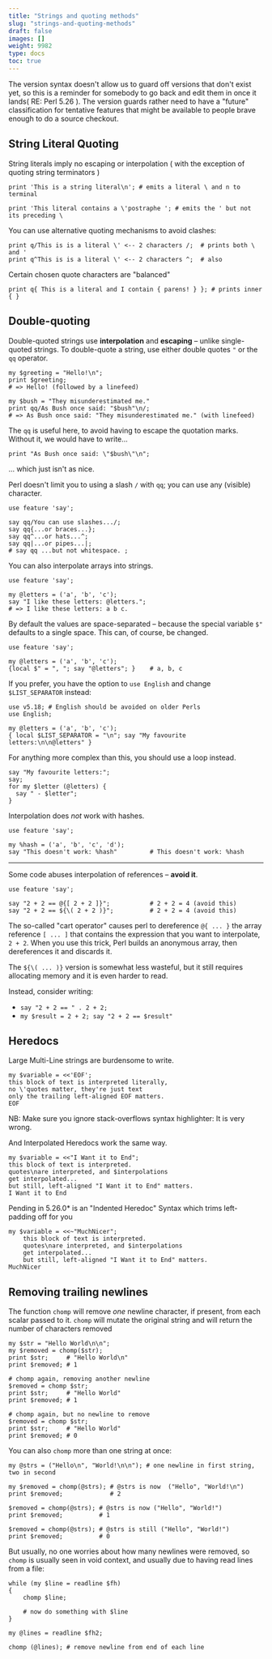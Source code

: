 ```yaml
---
title: "Strings and quoting methods"
slug: "strings-and-quoting-methods"
draft: false
images: []
weight: 9982
type: docs
toc: true
---
```


The version syntax doesn't allow us to guard off versions that don't exist yet, so this is a reminder for somebody to go back and edit them in once it lands(  RE: Perl 5.26 ). The version guards rather need to have a "future" classification for tentative features that might be available to people brave enough to do a source checkout. 

## String Literal Quoting
String literals imply no escaping or interpolation ( with the exception of quoting string terminators )

    print 'This is a string literal\n'; # emits a literal \ and n to terminal

    print 'This literal contains a \'postraphe '; # emits the ' but not its preceding \

You can use alternative quoting mechanisms to avoid clashes:

    print q/This is is a literal \' <-- 2 characters /;  # prints both \ and '
    print q^This is is a literal \' <-- 2 characters ^;  # also

Certain chosen quote characters are "balanced"

    print q{ This is a literal and I contain { parens! } }; # prints inner { }


   

## Double-quoting
Double-quoted strings use **interpolation** and **escaping** – unlike single-quoted strings. To double-quote a string, use either double quotes `"` or the `qq` operator.

    my $greeting = "Hello!\n";
    print $greeting;
    # => Hello! (followed by a linefeed)
    
    my $bush = "They misunderestimated me."
    print qq/As Bush once said: "$bush"\n/;
    # => As Bush once said: "They misunderestimated me." (with linefeed)

The `qq` is useful here, to avoid having to escape the quotation marks. Without it, we would have to write...

    print "As Bush once said: \"$bush\"\n";

... which just isn't as nice.

Perl doesn't limit you to using a slash `/` with `qq`; you can use any (visible) character.

    use feature 'say';

    say qq/You can use slashes.../;
    say qq{...or braces...};
    say qq^...or hats...^;
    say qq|...or pipes...|;
    # say qq ...but not whitespace. ;

You can also interpolate arrays into strings.

    use feature 'say';

    my @letters = ('a', 'b', 'c');
    say "I like these letters: @letters.";
    # => I like these letters: a b c.

By default the values are space-separated – because the special variable `$"` defaults to a single space. This can, of course, be changed.

    use feature 'say';

    my @letters = ('a', 'b', 'c');
    {local $" = ", "; say "@letters"; }    # a, b, c

If you prefer, you have the option to `use English` and change `$LIST_SEPARATOR` instead: 
 
    use v5.18; # English should be avoided on older Perls
    use English;

    my @letters = ('a', 'b', 'c');
    { local $LIST_SEPARATOR = "\n"; say "My favourite letters:\n\n@letters" }

For anything more complex than this, you should use a loop instead.

    say "My favourite letters:";
    say;
    for my $letter (@letters) {
      say " - $letter";
    }

Interpolation does _not_ work with hashes.

    use feature 'say';

    my %hash = ('a', 'b', 'c', 'd');
    say "This doesn't work: %hash"         # This doesn't work: %hash
    

---

Some code abuses interpolation of references – **avoid it**.

    use feature 'say';

    say "2 + 2 == @{[ 2 + 2 ]}";           # 2 + 2 = 4 (avoid this)
    say "2 + 2 == ${\( 2 + 2 )}";          # 2 + 2 = 4 (avoid this)

The so-called "cart operator" causes perl to dereference `@{ ... }` the array reference `[ ... ]` that contains the expression that you want to interpolate, `2 + 2`. When you use this trick, Perl builds an anonymous array, then dereferences it and discards it.

The `${\( ... )}` version is somewhat less wasteful, but it still requires allocating memory and it is even harder to read.

Instead, consider writing:
 * `say "2 + 2 == " . 2 + 2;`
 * `my $result = 2 + 2; say "2 + 2 == $result"`

  [1]: http://perldoc.perl.org/English.html

## Heredocs
Large Multi-Line strings are burdensome to write.

    my $variable = <<'EOF';
    this block of text is interpreted literally,
    no \'quotes matter, they're just text
    only the trailing left-aligned EOF matters.
    EOF

NB: Make sure you ignore stack-overflows syntax highlighter: It is very wrong.

And Interpolated Heredocs work the same way.

    my $variable = <<"I Want it to End";
    this block of text is interpreted.
    quotes\nare interpreted, and $interpolations
    get interpolated... 
    but still, left-aligned "I Want it to End" matters.
    I Want it to End


Pending in 5.26.0* is an "Indented Heredoc" Syntax which trims left-padding off for you

<!-- if version [gte 5.26.0] -->
    my $variable = <<~"MuchNicer";
        this block of text is interpreted.
        quotes\nare interpreted, and $interpolations
        get interpolated... 
        but still, left-aligned "I Want it to End" matters.
    MuchNicer
<!-- end version if -->



## Removing trailing newlines
The function `chomp` will remove *one* newline character, if present, from each scalar passed to it. `chomp` will mutate the original string and will return the number of characters removed

    my $str = "Hello World\n\n";
    my $removed = chomp($str);
    print $str;     # "Hello World\n"
    print $removed; # 1    

    # chomp again, removing another newline
    $removed = chomp $str;
    print $str;     # "Hello World"
    print $removed; # 1    

    # chomp again, but no newline to remove
    $removed = chomp $str;
    print $str;     # "Hello World"
    print $removed; # 0    

You can also `chomp` more than one string at once:
    
    my @strs = ("Hello\n", "World!\n\n"); # one newline in first string, two in second

    my $removed = chomp(@strs); # @strs is now  ("Hello", "World!\n")
    print $removed;             # 2

    $removed = chomp(@strs); # @strs is now ("Hello", "World!")
    print $removed;          # 1  

    $removed = chomp(@strs); # @strs is still ("Hello", "World!")
    print $removed;          # 0

But usually, no one worries about how many newlines were removed, so `chomp` is usually seen in void context, and usually due to having read lines from a file:

    while (my $line = readline $fh)
    {
        chomp $line;

        # now do something with $line
    }

    my @lines = readline $fh2;

    chomp (@lines); # remove newline from end of each line


